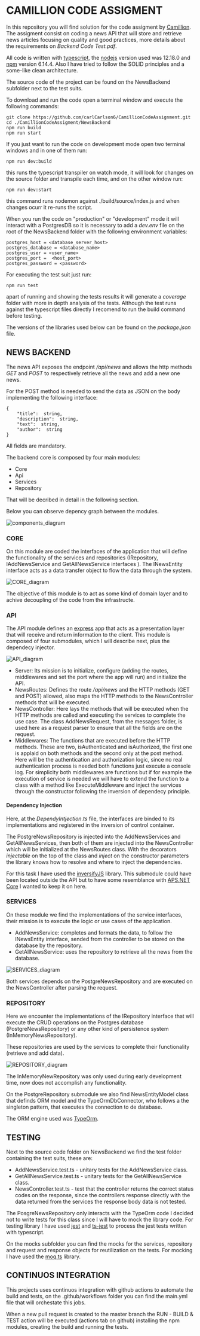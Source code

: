 # CAMILLION CODE ASSIGMENT

In this repository you will find solution for the code assigment by [Camillion](https://www.camillion.app/). The assigment consist on coding a news API that will store and retrieve news articles focusing on quality and good practices, more details about the requirements on *Backend Code Test.pdf*.

All code is written with [typescript](https://www.typescriptlang.org/), the [nodejs](https://nodejs.org/es/) version used was 12.18.0 and [npm](https://www.npmjs.com/) version 6.14.4. Also I have tried to follow the SOLID principles and a some-like clean architecture.

The source code of the project can be found on the NewsBackend subfolder next to the test suits.

To download and run the code open a terminal window and execute the following commands:

    git clone https://github.com/carlCarlson6/CamillionCodeAssignment.git
    cd ./CamillionCodeAssigment/NewsBackend
    npm run build
    npm run start

If you just want to run the code on development mode open two terminal windows and in one of them run:

    npm run dev:build

this runs the typescript transpiler on watch mode, it will look for changes on the source folder and transpile each time, and on the other window run:

    npm run dev:start

this command runs nodemon against ./build/source/index.js and when changes ocurr it re-runs the script.

When you run the code on "production" or "development" mode it will interact with a PostgresDB so it is necessary to add a *dev.env* file on the root of the NewsBackend folder with the following environment variables:

    postgres_host = <database_server_host>
    postgres_database = <database_name>
    postgres_user = <user_name>
    postgres_port =  <host_port>
    postgres_password = <password>

For executing the test suit just run:

    npm run test

apart of running and showing the tests results it will generate a *coverage* folder with more in depth analysis of the tests. Although the test runs against the typescript files directly I recomend to run the build command before testing.

The versions of the libraries used below can be found on the *package.json* file.

## NEWS BACKEND

The news API exposes the endpoint */api/news* and allows the http methods *GET* and *POST* to respectively retrieve all the news and add a new one news.

For the POST method is needed to send the data as JSON on the body implementing the following interface:

    {
        "title":  string,
        "description":  string,
        "text":  string,
        "author":  string
    }

All fields are mandatory.

The backend core is composed by four main modules:

- Core
- Api
- Services
- Repository

That will be decribed in detail in the following section.

Below you can observe depency graph between the modules.

![components_diagram](img/components_diagram.jpg)

### CORE

On this module are coded the interfaces of the application that will define the functionality of the services and repositories (IRepository, IAddNewsService and GetAllNewsService interfaces ). The INewsEntity interface acts as a data transfer object to flow the data through the system.

![CORE_diagram](img/CORE_diagram.jpg)

The objective of this module is to act as some kind of domain layer and to achive decoupling of the code from the infrastructe.

### API

The API module defines an [express](https://expressjs.com/es/) app that acts as a presentation layer that will receive and return information to the client. This module is composed of four submodules, which I will describe next, plus the dependecy injector.

![API_diagram](img/API_diagram.jpg)

- Server: Its mission is to initialize, configure (adding the routes, middlewares and set the port where the app will run) and initialize the API.
- NewsRoutes: Defines the route */api/news* and the HTTP methods (GET and POST) allowed, also maps the HTTP methods to the NewsController methods that will be executed.
- NewsController: Here lays the methods that will be executed when the HTTP methods are called and executing the services to complete the use case. The class AddNewsRequest, from the messages folder, is used here as a request parser to ensure that all the fields are on the request.
- Middlewares: The functions that are executed before the HTTP methods. These are two, isAuthenticated and isAuthorized, the first one is applaid on both methods and the second only at the post method. Here will be the authentication and authorization logic, since no real authentication process is needed both functions just execute a console log. For simplicity both middlewares are functions but if for example the execution of service is needed we will have to extend the function to a class with a method like ExecuteMiddleware and inject the services through the constructor following the inversion of dependecy principle.

#### Dependency Injection

Here, at the *DependyIntjection.ts* file, the interfaces are binded to its implementations and registered in the inversion of control container.

The PostgreNewsRepository is injected into the AddNewsServices and GetAllNewsServices, then both of them are injected into the NewsController which will be initialized at the NewsRoutes class. With the decorators *injectable* on the top of the class and *inject* on the constructor parameters the library knows how to resolve and where to inject the dependencies.

For this task I have used the [inversifyJS](http://inversify.io/) library. This submodule could have been located outside the API but to have some resemblance with [APS.NET Core](https://dotnet.microsoft.com/learn/aspnet/what-is-aspnet-core) I wanted to keep it on here.

### SERVICES

On these module we find the implementations of the service interfaces, their mission is to execute the logic or use cases of the application.

- AddNewsService: completes and formats the data, to follow the INewsEntity interface, sended from the controller to be stored on the database by the repository.
- GetAllNewsService: uses the repository to retrieve all the news from the database.

![SERVICES_diagram](img/SERVICES_driagram.jpg)

Both services depends on the PostgreNewsRepository and are executed on the NewsController after parsing the request.

### REPOSITORY

Here we encounter the implementations of the IRepository interface that will execute the CRUD operations on the Postgres database (PostgreNewsRepository) or any other kind of persistence system (InMemoryNewsRepository).

These repositories are used by the services to complete their functionality (retrieve and add data).

![REPOSITORY_diagram](img/REPOSITORY_diagram.jpg)

The InMemoryNewRepository was only used during early development time, now does not accomplish any functionality.

On the PostgreRepository submodule we also find NewsEntityModel class that definds ORM model and the TypeOrmDbConnector, who follows a the singleton pattern, that executes the connection to de database.

The ORM engine used was [TypeOrm](https://typeorm.io/#/).

## TESTING

Next to the source code folder on NewsBackend we find the test folder containing the test suits, these are:

- AddNewsService.test.ts - unitary tests for the AddNewsService class.
- GetAllNewsService.test.ts - unitary tests for the GetAllNewsService class.
- NewsController.test.ts - test that the controller returns the correct status codes on the response, since the controllers response directly with the data returned from the services the response body data is not tested.

The PosgreNewsRepository only interacts with the TypeOrm code I decided not to write tests for this class since I will have to mock the library code.
For testing library I have used [jest](https://jestjs.io/) and [ts-jest](https://github.com/kulshekhar/ts-jest) to process the jest tests written with typescript.

On the mocks subfolder you can find the mocks for the services, repository and request and response objects for reutilization on the tests. For mocking I have used the [moq.ts](https://github.com/dvabuzyarov/moq.ts) library.

## CONTINUOS INTEGRATION

This projects uses continuos integration with github actions to automate the build and tests, on the .github/workflows folder you can find the main.yml file that will orchestate this jobs.

When a new pull request is created to the master branch the RUN - BUILD & TEST action will be executed (actions tab on github) installing the npm modules, creating the build and running the tests.
